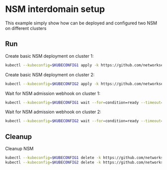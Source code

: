 # NSM interdomain setup


This example simply show how can be deployed and configured two NSM on different clusters

## Run

Create basic NSM deployment on cluster 1:

```bash
kubectl --kubeconfig=$KUBECONFIG1 apply -k https://github.com/networkservicemesh/deployments-k8s/examples/interdomain/nsm/cluster1?ref=a4ed5c8a4f54fbcd65a832fea27b7ac87c780305
```

Create basic NSM deployment on cluster 2:

```bash
kubectl --kubeconfig=$KUBECONFIG2 apply -k https://github.com/networkservicemesh/deployments-k8s/examples/interdomain/nsm/cluster2?ref=a4ed5c8a4f54fbcd65a832fea27b7ac87c780305
```

Wait for NSM admission webhook on cluster 1:

```bash
kubectl --kubeconfig=$KUBECONFIG1 wait --for=condition=ready --timeout=1m pod -n nsm-system -l app=admission-webhook-k8s
```

Wait for NSM admission webhook on cluster 2:

```bash
kubectl --kubeconfig=$KUBECONFIG2 wait --for=condition=ready --timeout=1m pod -n nsm-system -l app=admission-webhook-k8s
```

## Cleanup

Cleanup NSM
```bash
kubectl --kubeconfig=$KUBECONFIG1 delete -k https://github.com/networkservicemesh/deployments-k8s/examples/interdomain/nsm/cluster1?ref=a4ed5c8a4f54fbcd65a832fea27b7ac87c780305
kubectl --kubeconfig=$KUBECONFIG2 delete -k https://github.com/networkservicemesh/deployments-k8s/examples/interdomain/nsm/cluster2?ref=a4ed5c8a4f54fbcd65a832fea27b7ac87c780305
```
